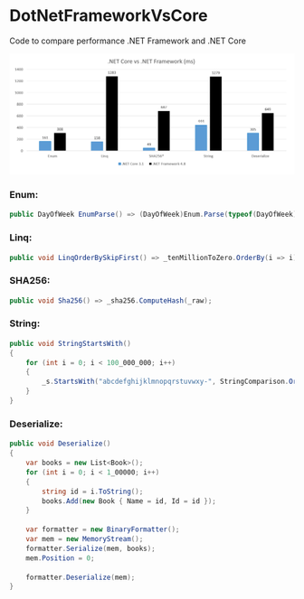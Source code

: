 # DotNetFrameworkVsCore
Code to compare performance .NET Framework and .NET Core

![Chart](img/chart1.png)

### Enum:
```csharp
public DayOfWeek EnumParse() => (DayOfWeek)Enum.Parse(typeof(DayOfWeek), "Thursday");
```

### Linq:
```csharp
public void LinqOrderBySkipFirst() => _tenMillionToZero.OrderBy(i => i).Skip(4).First();
```

### SHA256:
```csharp
public void Sha256() => _sha256.ComputeHash(_raw);
```

### String:
```csharp
public void StringStartsWith()
{
    for (int i = 0; i < 100_000_000; i++)
    {
        _s.StartsWith("abcdefghijklmnopqrstuvwxy-", StringComparison.Ordinal);
    }
}
```

### Deserialize:
```csharp
public void Deserialize()
{
    var books = new List<Book>();
    for (int i = 0; i < 1_00000; i++)
    {
        string id = i.ToString();
        books.Add(new Book { Name = id, Id = id });
    }

    var formatter = new BinaryFormatter();
    var mem = new MemoryStream();
    formatter.Serialize(mem, books);
    mem.Position = 0;

    formatter.Deserialize(mem);
}
```